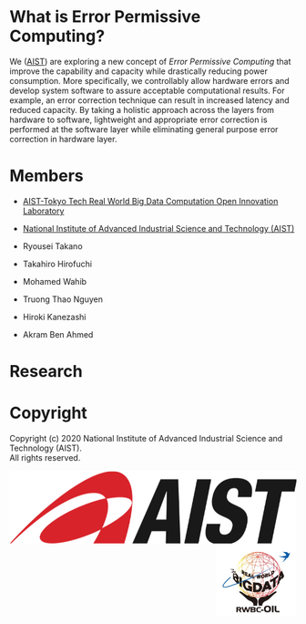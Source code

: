 # What is Error Permissive Computing?

We ([AIST](https://www.aist.go.jp/)) are exploring a new concept of _Error
Permissive Computing_ that improve the capability and capacity while drastically
reducing power consumption. More specifically, we controllably allow hardware
errors and develop system software to assure acceptable computational results.
For example, an error correction technique can result in increased latency and
reduced capacity. By taking a holistic approach across the layers from hardware
to software, lightweight and appropriate error correction is performed at the
software layer while eliminating general purpose error correction in hardware
layer.

# Members

- [AIST-Tokyo Tech Real World Big Data Computation Open Innovation Laboratory](https://unit.aist.go.jp/rwbc-oil/index-en.html)
- [National Institute of Advanced Industrial Science and Technology (AIST)](https://www.aist.go.jp/)

- Ryousei Takano
- Takahiro Hirofuchi
- Mohamed Wahib
- Truong Thao Nguyen
- Hiroki Kanezashi
- Akram Ben Ahmed

# Research



# Copyright

Copyright (c) 2020 National Institute of Advanced Industrial Science and Technology (AIST).  
All rights reserved.

<img align="right" src="aist-logo.png" height=128>
<img align="right" src="rwbc-logo.png" height=128>
